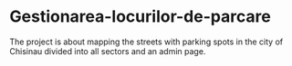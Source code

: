 # Gestionarea-locurilor-de-parcare
The project is about mapping the streets with parking spots in the city of Chisinau divided into all sectors and an admin page.
